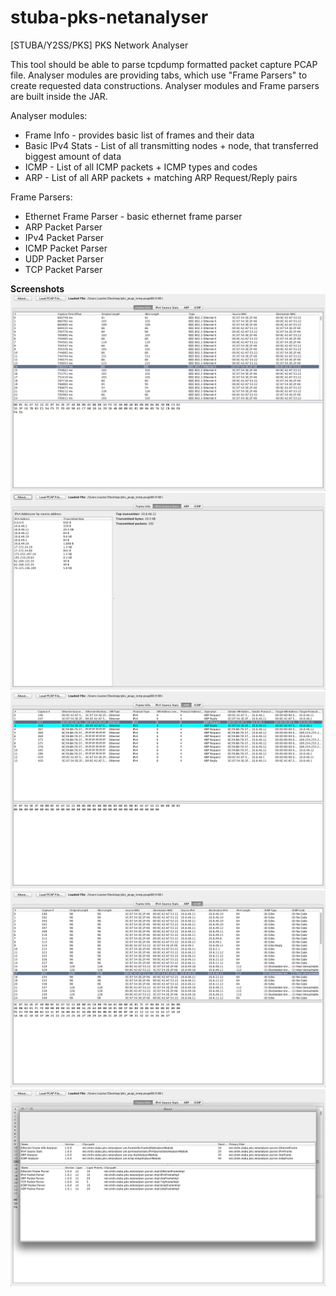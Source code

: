 stuba-pks-netanalyser
=====================

[STUBA/Y2SS/PKS] PKS Network Analyser

This tool should be able to parse tcpdump formatted packet capture PCAP file.
Analyser modules are providing tabs, which use "Frame Parsers" to create requested data constructions.
Analyser modules and Frame parsers are built inside the JAR.

Analyser modules:
  * Frame Info - provides basic list of frames and their data
  * Basic IPv4 Stats - List of all transmitting nodes + node, that transferred biggest amount of data
  * ICMP - List of all ICMP packets + ICMP types and codes
  * ARP - List of all ARP packets + matching ARP Request/Reply pairs
  
Frame Parsers:
  * Ethernet Frame Parser - basic ethernet frame parser
  * ARP Packet Parser
  * IPv4 Packet Parser
  * ICMP Packet Parser
  * UDP Packet Parser
  * TCP Packet Parser

**Screenshots**
![Frame Info Screenshot](/screenshots/01_frame_info.png "1. Frame Info")
![IPv4 Source Stats Screenshot](/screenshots/02_ipv4_source_stats.png "2. IPv4 Source Stats")
![ARP Screenshot](/screenshots/03_arp.png "3. ARP")
![ICMP Screenshot](/screenshots/04_icmp.png "4. ICMP")
![About Dialog Screenshot](/screenshots/10_about.png "10. About Dialog")
